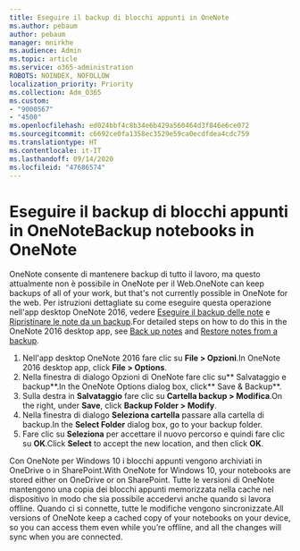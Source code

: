 ```yaml
---
title: Eseguire il backup di blocchi appunti in OneNote
ms.author: pebaum
author: pebaum
manager: mnirkhe
ms.audience: Admin
ms.topic: article
ms.service: o365-administration
ROBOTS: NOINDEX, NOFOLLOW
localization_priority: Priority
ms.collection: Adm_O365
ms.custom:
- "9000567"
- "4500"
ms.openlocfilehash: ed024bbf4c8b34e6b429a560464d3f846e6ce072
ms.sourcegitcommit: c6692ce0fa1358ec3529e59ca0ecdfdea4cdc759
ms.translationtype: HT
ms.contentlocale: it-IT
ms.lasthandoff: 09/14/2020
ms.locfileid: "47686574"
---
```

# <a name="backup-notebooks-in-onenote"></a><span data-ttu-id="01c9b-102">Eseguire il backup di blocchi appunti in OneNote</span><span class="sxs-lookup"><span data-stu-id="01c9b-102">Backup notebooks in OneNote</span></span>

<span data-ttu-id="01c9b-103">OneNote consente di mantenere backup di tutto il lavoro, ma questo attualmente non è possibile in OneNote per il Web.</span><span class="sxs-lookup"><span data-stu-id="01c9b-103">OneNote can keep backups of all of your work, but that's not currently possible in OneNote for the web.</span></span> <span data-ttu-id="01c9b-104">Per istruzioni dettagliate su come eseguire questa operazione nell'app desktop OneNote 2016, vedere [Eseguire il backup delle note](https://support.office.com/article/back-up-notes-f58b34b0-611d-435e-87fa-7942a1767af4#id0eaabaaa=2016,_2013,_2010) e [Ripristinare le note da un backup](https://support.microsoft.com/office/5daf9cb0-6769-4998-a5de-f044fdd0d831).</span><span class="sxs-lookup"><span data-stu-id="01c9b-104">For detailed steps on how to do this in the OneNote 2016 desktop app, see [Back up notes](https://support.office.com/article/back-up-notes-f58b34b0-611d-435e-87fa-7942a1767af4#id0eaabaaa=2016,_2013,_2010) and [Restore notes from a backup](https://support.microsoft.com/office/5daf9cb0-6769-4998-a5de-f044fdd0d831).</span></span>

1. <span data-ttu-id="01c9b-105">Nell'app desktop OneNote 2016 fare clic su **File > Opzioni**.</span><span class="sxs-lookup"><span data-stu-id="01c9b-105">In OneNote 2016 desktop app, click **File > Options**.</span></span>
2. <span data-ttu-id="01c9b-106">Nella finestra di dialogo Opzioni di OneNote fare clic su\*\* Salvataggio e backup\*\*.</span><span class="sxs-lookup"><span data-stu-id="01c9b-106">In the OneNote Options dialog box, click\*\* Save & Backup\*\*.</span></span>
3. <span data-ttu-id="01c9b-107">Sulla destra in **Salvataggio** fare clic su **Cartella backup > Modifica**.</span><span class="sxs-lookup"><span data-stu-id="01c9b-107">On the right, under **Save**, click **Backup Folder > Modify**.</span></span>
4. <span data-ttu-id="01c9b-108">Nella finestra di dialogo **Seleziona cartella** passare alla cartella di backup.</span><span class="sxs-lookup"><span data-stu-id="01c9b-108">In the **Select Folder** dialog box, go to your backup folder.</span></span>
5. <span data-ttu-id="01c9b-109">Fare clic su **Seleziona** per accettare il nuovo percorso e quindi fare clic su **OK**.</span><span class="sxs-lookup"><span data-stu-id="01c9b-109">Click **Select** to accept the new location, and then click **OK**.</span></span>

<span data-ttu-id="01c9b-110">Con OneNote per Windows 10 i blocchi appunti vengono archiviati in OneDrive o in SharePoint.</span><span class="sxs-lookup"><span data-stu-id="01c9b-110">With OneNote for Windows 10, your notebooks are stored either on OneDrive or on SharePoint.</span></span> <span data-ttu-id="01c9b-111">Tutte le versioni di OneNote mantengono una copia dei blocchi appunti memorizzata nella cache nel dispositivo in modo che sia possibile accedervi anche quando si lavora offline. Quando ci si connette, tutte le modifiche vengono sincronizzate.</span><span class="sxs-lookup"><span data-stu-id="01c9b-111">All versions of OneNote keep a cached copy of your notebooks on your device, so you can access them even while you’re offline, and all the changes will sync when you are connected.</span></span>
